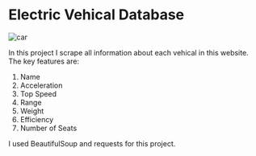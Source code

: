 # Electric Vehical Database
![car](https://github.com/Bakar31/Web-Scraping-Learning-History/blob/master/Projects/Electric%20Vehical/electronics%20vehicles.jpg)


In this project I scrape all information about each vehical in this website.
The key features are:

1. Name
2. Acceleration
3. Top Speed
4. Range
5. Weight
6. Efficiency
7. Number of Seats

I used BeautifulSoup and requests for this project.